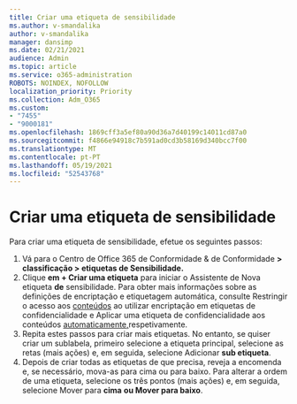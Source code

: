 ```yaml
---
title: Criar uma etiqueta de sensibilidade
ms.author: v-smandalika
author: v-smandalika
manager: dansimp
ms.date: 02/21/2021
audience: Admin
ms.topic: article
ms.service: o365-administration
ROBOTS: NOINDEX, NOFOLLOW
localization_priority: Priority
ms.collection: Adm_O365
ms.custom:
- "7455"
- "9000181"
ms.openlocfilehash: 1869cff3a5ef80a90d36a7d40199c14011cd87a0
ms.sourcegitcommit: f4866e94918c7b591ad0cd3b58169d340bcc7f00
ms.translationtype: MT
ms.contentlocale: pt-PT
ms.lasthandoff: 05/19/2021
ms.locfileid: "52543768"
---
```

# <a name="create-a-sensitivity-label"></a>Criar uma etiqueta de sensibilidade

Para criar uma etiqueta de sensibilidade, efetue os seguintes passos:

1. Vá para o Centro de Office 365 de Conformidade & de Conformidade **[](https://sip.protection.office.com/) > classificação > etiquetas de Sensibilidade.**
2. Clique **em + Criar uma etiqueta** para iniciar o Assistente de Nova etiqueta **de** sensibilidade. Para obter mais informações sobre as definições de encriptação e etiquetagem automática, consulte Restringir o acesso aos [conteúdos](/microsoft-365/compliance/encryption-sensitivity-labels) ao utilizar encriptação em etiquetas de confidencialidade e Aplicar uma etiqueta de confidencialidade aos conteúdos [automaticamente,](/microsoft-365/compliance/apply-sensitivity-label-automatically)respetivamente.
3. Repita estes passos para criar mais etiquetas. No entanto, se quiser criar um sublabela, primeiro selecione a etiqueta principal, selecione as retas (mais ações) e, em seguida, selecione Adicionar **sub etiqueta**.
4. Depois de criar todas as etiquetas de que precisa, reveja a encomenda e, se necessário, mova-as para cima ou para baixo. Para alterar a ordem de uma etiqueta, selecione os três pontos (mais ações) e, em seguida, selecione Mover para **cima** **ou Mover para baixo**. 
